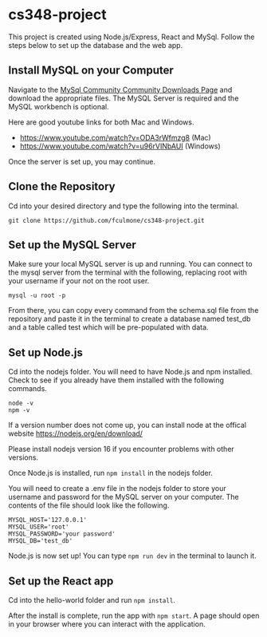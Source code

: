 # cs348-project

This project is created using Node.js/Express, React and MySql. Follow the steps below to set up the database and the web app.

## Install MySQL on your Computer

Navigate to the [MySql Community Community Downloads Page](https://dev.mysql.com/downloads) and download the appropriate files. The MySQL Server is required and the MySQL workbench is optional.

Here are good youtube links for both Mac and Windows.

- https://www.youtube.com/watch?v=ODA3rWfmzg8 (Mac)
- https://www.youtube.com/watch?v=u96rVINbAUI (Windows)

Once the server is set up, you may continue.

## Clone the Repository

Cd into your desired directory and type the following into the terminal.

```
git clone https://github.com/fculmone/cs348-project.git
```

## Set up the MySQL Server

Make sure your local MySQL server is up and running. You can connect to the mysql server from the terminal with the following, replacing root with your username if your not on the root user.

```
mysql -u root -p
```

From there, you can copy every command from the schema.sql file from the repository and paste it in the terminal to create a database named test_db and a table called test which will be pre-populated with data.

## Set up Node.js

Cd into the nodejs folder. You will need to have Node.js and npm installed. Check to see if you already have them installed with the following commands.

```
node -v
npm -v
```

If a version number does not come up, you can install node at the offical website https://nodejs.org/en/download/

Please install nodejs version 16 if you encounter problems with other versions.

Once Node.js is installed, run `npm install` in the nodejs folder.

You will need to create a .env file in the nodejs folder to store your username and password for the MySQL server on your computer. The contents of the file should look like the following.

```
MYSQL_HOST='127.0.0.1'
MYSQL_USER='root'
MYSQL_PASSWORD='your password'
MYSQL_DB='test_db'
```

Node.js is now set up! You can type `npm run dev` in the terminal to launch it.

## Set up the React app

Cd into the hello-world folder and run `npm install`.

After the install is complete, run the app with `npm start`. A page should open in your browser where you can interact with the application.
